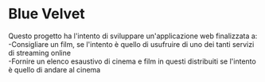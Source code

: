 # Blue Velvet
Questo progetto ha l'intento di sviluppare un'applicazione web finalizzata a:  
 -Consigliare un film, se l'intento è quello di usufruire di uno dei tanti servizi di streaming online  
 -Fornire un elenco esaustivo di cinema e film in questi distribuiti se l'intento è quello di andare al cinema
